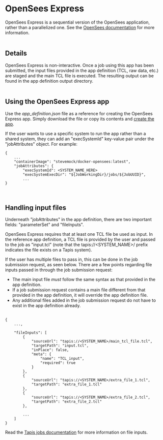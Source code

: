 # OpenSees Express

OpenSees Express is a sequential version of the OpenSees application, rather than a parallelized one. See the [OpenSees documentation](https://opensees.berkeley.edu/wiki/index.php/OpenSees_User) for more information. <br></br>


## Details

OpenSees Express is non-interactive. Once a job using this app has been submitted, the input files provided in the app definition (TCL, raw data, etc.) are staged and the main TCL file is executed. The resulting output can be found in the app definition output directory. <br></br>


## Using the OpenSees Express app

Use the _app_definition.json_ file as a reference for creating the OpenSees Express app. Simply download the file or copy its contents and [create the app](https://tapis.readthedocs.io/en/latest/technical/apps.html#creating-an-application).

If the user wants to use a specific system to run the app rather than a shared system, they can add an "execSystemId" key-value pair under the "jobAttributes" object. For example:

```
{
    ...
    "containerImage": "stevemock/docker-opensees:latest",
    "jobAttributes": {
        "execSystemId": <SYSTEM_NAME_HERE>
        "execSystemExecDir": "${JobWorkingDir}/jobs/${JobUUID}",
        ...
}
```
<br>


## Handling input files

Underneath "jobAttributes" in the app definition, there are two important fields: "parameterSet" and "fileInputs".

OpenSees Express requires that at least one TCL file be used as input. In the reference app definition, a TCL file is provided by the user and passed to the job as "input.tcl" (note that the tapis://<SYSTEM_NAME>/ prefix indicates the file exists on a Tapis system). 

If the user has multiple files to pass in, this can be done in the job submission request, as seen below. There are a few points regarding file inputs passed in through the job submission request:
* The main input file *must* follow the same syntax as that provided in the app definition.
* If a job submission request contains a main file different from that provided in the app definition, it will override the app definition file.
* Any additional files added in the job submission request do not have to exist in the app definition already.
<br></br>

```
{
    ...,

    "fileInputs": [
        {
            "sourceUrl": "tapis://<SYSTEM_NAME>/main_tcl_file.tcl",
            "targetPath": "input.tcl",
            "inPlace": false,
            "meta": {
                "name": "TCL_input",
                "required": true
            }
        },
        {
            "sourceUrl": "tapis://<SYSTEM_NAME>/extra_file_1.tcl",
            "targetPath": "extra_file_1.tcl"
        },
        {
            "sourceUrl": "tapis://<SYSTEM_NAME>/extra_file_2.tcl",
            "targetPath": "extra_file_2.tcl"
        },

        ...
    ]
}
```

Read the [Tapis jobs documentation](https://tapis.readthedocs.io/en/latest/technical/jobs.html#fileinputs) for more information on file inputs.